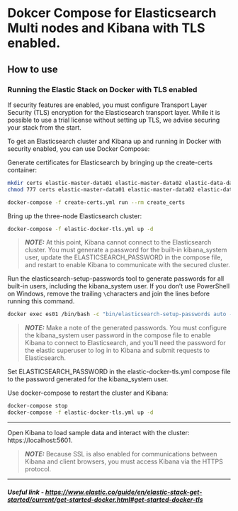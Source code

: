 # Dokcer Compose for Elasticsearch Multi nodes and Kibana with TLS enabled.



## How to use

### Running the Elastic Stack on Docker with TLS enabled

If security features are enabled, you must configure Transport Layer Security (TLS) encryption for the Elasticsearch transport layer. While it is possible to use a trial license without setting up TLS, we advise securing your stack from the start.

To get an Elasticsearch cluster and Kibana up and running in Docker with security enabled, you can use Docker Compose:

Generate certificates for Elasticsearch by bringing up the create-certs container:

```sh
mkdir certs elastic-master-data01 elastic-master-data02 elastic-data-data01 elastic-data-data02
chmod 777 certs elastic-master-data01 elastic-master-data02 elastic-data-data01 elastic-data-data02

docker-compose -f create-certs.yml run --rm create_certs

```

Bring up the three-node Elasticsearch cluster:

```sh
docker-compose -f elastic-docker-tls.yml up -d

```

> **_NOTE:_**  At this point, Kibana cannot connect to the Elasticsearch cluster. You must generate a password for the built-in kibana_system user, update the ELASTICSEARCH_PASSWORD in the compose file, and restart to enable Kibana to communicate with the secured cluster.


Run the elasticsearch-setup-passwords tool to generate passwords for all built-in users, including the kibana_system user. If you don’t use PowerShell on Windows, remove the trailing `\`characters and join the lines before running this command.

```sh
docker exec es01 /bin/bash -c "bin/elasticsearch-setup-passwords auto --batch --url https://elastic-master-01:9200"

```

> **_NOTE:_** Make a note of the generated passwords. You must configure the kibana_system user password in the compose file to enable Kibana to connect to Elasticsearch, and you’ll need the password for the elastic superuser to log in to Kibana and submit requests to Elasticsearch.


Set ELASTICSEARCH_PASSWORD in the elastic-docker-tls.yml compose file to the password generated for the kibana_system user.

Use docker-compose to restart the cluster and Kibana:

```bash
docker-compose stop
docker-compose -f elastic-docker-tls.yml up -d
```

---

Open Kibana to load sample data and interact with the cluster: https://localhost:5601.

> **_NOTE:_** Because SSL is also enabled for communications between Kibana and client browsers, you must access Kibana via the HTTPS protocol.

---



#### _Useful link - https://www.elastic.co/guide/en/elastic-stack-get-started/current/get-started-docker.html#get-started-docker-tls_
